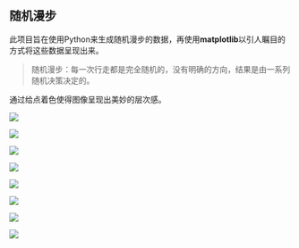 ## 随机漫步

此项目旨在使用Python来生成随机漫步的数据，再使用**matplotlib**以引人瞩目的方式将这些数据呈现出来。

> 随机漫步：每一次行走都是完全随机的，没有明确的方向，结果是由一系列随机决策决定的。

通过给点着色使得图像呈现出美妙的层次感。

![](http://pf1jz9eu0.bkt.clouddn.com/18-10-5/88627246.jpg)

![](http://pf1jz9eu0.bkt.clouddn.com/18-10-5/76883699.jpg)

![](http://pf1jz9eu0.bkt.clouddn.com/18-10-5/73081816.jpg)

![](http://pf1jz9eu0.bkt.clouddn.com/18-10-5/86200363.jpg)

![](http://pf1jz9eu0.bkt.clouddn.com/18-10-5/83062111.jpg)

![](http://pf1jz9eu0.bkt.clouddn.com/18-10-5/10689147.jpg)

![](http://pf1jz9eu0.bkt.clouddn.com/18-10-5/57204307.jpg)

![](http://pf1jz9eu0.bkt.clouddn.com/18-10-5/80232256.jpg)



